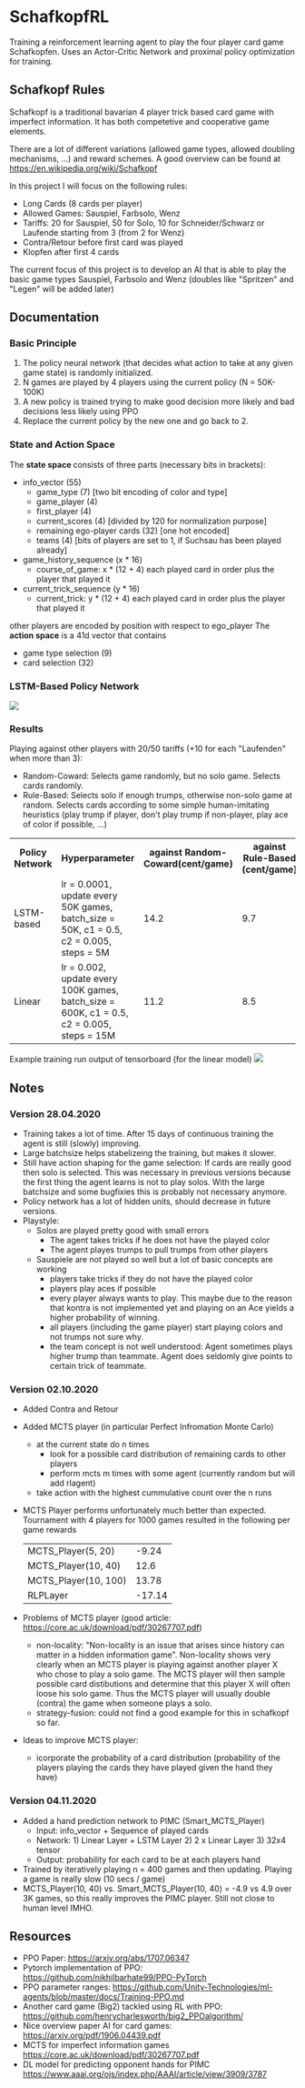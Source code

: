 # SchafkopfRL

Training a reinforcement learning agent to play the four player card game Schafkopfen. Uses an Actor-Critic Network and proximal policy optimization for training.

## Schafkopf Rules
Schafkopf is a traditional bavarian 4 player trick based card game with imperfect information. It has both competetive and cooperative game elements.

There are a lot of different variations (allowed game types, allowed doubling mechanisms, ...) and reward schemes. A good overview can be found at https://en.wikipedia.org/wiki/Schafkopf

In this project I will focus on the following rules:
- Long Cards (8 cards per player)
- Allowed Games: Sauspiel, Farbsolo, Wenz
- Tariffs: 20 for Sauspiel, 50 for Solo, 10 for Schneider/Schwarz or Laufende starting from 3 (from 2 for Wenz)
- Contra/Retour before first card was played
- Klopfen after first 4 cards

The current focus of this project is to develop an AI that is able to play the basic game types Sauspiel, Farbsolo and Wenz (doubles like "Spritzen" and "Legen" will be added later) 

## Documentation
### Basic Principle

1. The policy neural network (that decides what action to take at any given game state) is randomly initialized.
2. N games are played by 4 players using the current policy (N = 50K-100K)
3. A new policy is trained trying to make good decision more likely and bad decisions less likely using PPO
4. Replace the current policy by the new one and go back to 2.

<!--### Class Overview
Find the most imporatant classes for the training process below.

<img src="documentation/class_diagram.jpg">-->

### State and Action Space

The <b>state space </b> consists of three parts (necessary bits in brackets):

- info_vector (55)
  - game_type (7) [two bit encoding of color and type]
  - game_player (4)
  - first_player (4)
  - current_scores (4) [divided by 120 for normalization purpose]
  - remaining ego-player cards (32) [one hot encoded]
  - teams (4) [bits of players are set to 1, if Suchsau has been played already]
- game_history_sequence (x * 16)
    - course_of_game: x * (12 + 4) each played card in order plus the player that played it
- current_trick_sequence (y * 16)
    - current_trick: y * (12 + 4) each played card in order plus the player that played it

other players are encoded by position with respect to ego_player
The <b>action space</b> is a 41d vector that contains

- game type selection (9)
- card selection (32)

### LSTM-Based Policy Network
<img src="documentation/network.jpg">

### Results
Playing against other players with 20/50 tariffs (+10 for each "Laufenden" when more than 3):
- Random-Coward: Selects game randomly, but no solo game. Selects cards randomly.
- Rule-Based: Selects solo if enough trumps, otherwise non-solo game at random. Selects cards according to some simple human-imitating heuristics (play trump if player, don't play trump if non-player, play ace of color if possible, ...)

<table>
    <tr>
        <th>Policy Network</th>
        <th>Hyperparameter</th>
        <th>against Random-Coward(cent/game)</th>
        <th>against Rule-Based (cent/game)</th>
    </tr>
    <tr>
        <td>LSTM-based</td>
        <td>lr = 0.0001, update every 50K games, batch_size = 50K, c1 = 0.5, c2 = 0.005, steps = 5M</td>
        <td>14.2</td>
        <td>9.7</td>
    </tr>
    <tr>
        <td>Linear</td>
        <td>lr = 0.002, update every 100K games, batch_size = 600K, c1 = 0.5, c2 = 0.005, steps = 15M</td>
        <td>11.2</td>
        <td>8.5</td>
    </tr>
</table>

Example training run output of tensorboard (for the linear model)
<img src="documentation/example_run.png">

## Notes
### Version 28.04.2020
- Training takes a lot of time. After 15 days of continuous training the agent is still (slowly) improving.
- Large batchsize helps stabelizeing the training, but makes it slower. 
- Still have action shaping for the game selection: If cards are really good then solo is selected.
This was necessary in previous versions because the first thing the agent learns is not to play solos. With the large batchsize and some bugfixies this is probably not necessary anymore.
- Policy network has a lot of hidden units, should decrease in future versions.
- Playstyle:
  - Solos are played pretty good with small errors
     - The agent takes tricks if he does not have the played color
     - The agent playes trumps to pull trumps from other players
  - Sauspiele are not played so well but a lot of basic concepts are working
    - players take tricks if they do not have the played color
    - players play aces if possible
    - every player always wants to play. This maybe due to the reason that kontra is not implemented yet and playing on an Ace yields a higher probability of winning.
    - all players (including the game player) start playing colors and not trumps not sure why.
    - the team concept is not well understood: Agent sometimes plays higher trump than teammate. Agent does seldomly give points to certain trick of teammate.

### Version 02.10.2020
 - Added Contra and Retour
 - Added MCTS player (in particular Perfect Infromation Monte Carlo)
    - at the current state do n times
      - look for a possible card distribution of remaining cards to other players
      - perform mcts m times with some agent (currently random but will add rlagent)
    - take action with the highest cummulative count over the n runs
 - MCTS Player performs unfortunately much better than expected. Tournament with 4 players for 1000 games resulted in the following per game rewards
    <table>
        <tr><td>MCTS_Player(5, 20)</td><td>-9.24</td></tr>
        <tr><td>MCTS_Player(10, 40)</td><td>12.6</td></tr>
        <tr><td>MCTS_Player(10, 100)</td><td>13.78</td></tr>
        <tr><td>RLPLayer</td><td>-17.14</td></tr>
    </table>
    
 - Problems of MCTS player (good article: https://core.ac.uk/download/pdf/30267707.pdf)
    - non-locality: "Non-locality is an issue that arises since history can matter in a hidden information game". Non-locality shows very clearly when an MCTS player is playing against another player X who chose to play a solo game. The MCTS player will then sample possible card distibutions and determine that this player X will often loose his solo game. Thus the MCTS player will usually double (contra) the game when someone plays a solo.
    - strategy-fusion: could not find a good example for this in schafkopf so far.

 - Ideas to improve MCTS player:
   - icorporate the probability of a card distribution (probability of the players playing the cards they have played given the hand they have)
   
### Version 04.11.2020
- Added a hand prediction network to PIMC (Smart_MCTS_Player)
  - Input: info_vector + Sequence of played cards
  - Network: 1) Linear Layer + LSTM Layer 2) 2 x Linear Layer 3) 32x4 tensor
  - Output: probability for each card to be at each players hand
- Trained by iteratively playing n = 400 games and then updating. Playing a game is really slow (10 secs / game)
- MCTS_Player(10, 40) vs. Smart_MCTS_Player(10, 40) = -4.9 vs 4.9 over 3K games, so this really improves the PIMC player. Still not close to human level IMHO.

## Resources
- PPO Paper: https://arxiv.org/abs/1707.06347
- Pytorch implementation of PPO: https://github.com/nikhilbarhate99/PPO-PyTorch
- PPO parameter ranges: https://github.com/Unity-Technologies/ml-agents/blob/master/docs/Training-PPO.md
- Another card game (Big2) tackled using RL with PPO: https://github.com/henrycharlesworth/big2_PPOalgorithm/
- Nice overview paper AI for card games: https://arxiv.org/pdf/1906.04439.pdf
- MCTS for imperfect information games https://core.ac.uk/download/pdf/30267707.pdf
- DL model for predicting opponent hands for PIMC https://www.aaai.org/ojs/index.php/AAAI/article/view/3909/3787
